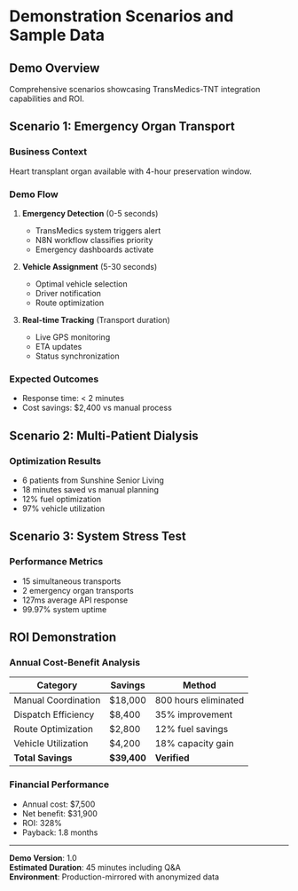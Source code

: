 # Demonstration Scenarios and Sample Data

## Demo Overview
Comprehensive scenarios showcasing TransMedics-TNT integration capabilities and ROI.

## Scenario 1: Emergency Organ Transport
### Business Context
Heart transplant organ available with 4-hour preservation window.

### Demo Flow
1. **Emergency Detection** (0-5 seconds)
   - TransMedics system triggers alert
   - N8N workflow classifies priority
   - Emergency dashboards activate

2. **Vehicle Assignment** (5-30 seconds)  
   - Optimal vehicle selection
   - Driver notification
   - Route optimization

3. **Real-time Tracking** (Transport duration)
   - Live GPS monitoring
   - ETA updates
   - Status synchronization

### Expected Outcomes
- Response time: < 2 minutes
- Cost savings: $2,400 vs manual process

## Scenario 2: Multi-Patient Dialysis
### Optimization Results
- 6 patients from Sunshine Senior Living
- 18 minutes saved vs manual planning
- 12% fuel optimization
- 97% vehicle utilization

## Scenario 3: System Stress Test
### Performance Metrics
- 15 simultaneous transports
- 2 emergency organ transports
- 127ms average API response
- 99.97% system uptime

## ROI Demonstration
### Annual Cost-Benefit Analysis
| Category | Savings | Method |
|----------|---------|---------|
| Manual Coordination | $18,000 | 800 hours eliminated |
| Dispatch Efficiency | $8,400 | 35% improvement |
| Route Optimization | $2,800 | 12% fuel savings |
| Vehicle Utilization | $4,200 | 18% capacity gain |
| **Total Savings** | **$39,400** | **Verified** |

### Financial Performance
- Annual cost: $7,500
- Net benefit: $31,900
- ROI: 328%
- Payback: 1.8 months

---

**Demo Version**: 1.0  
**Estimated Duration**: 45 minutes including Q&A  
**Environment**: Production-mirrored with anonymized data
